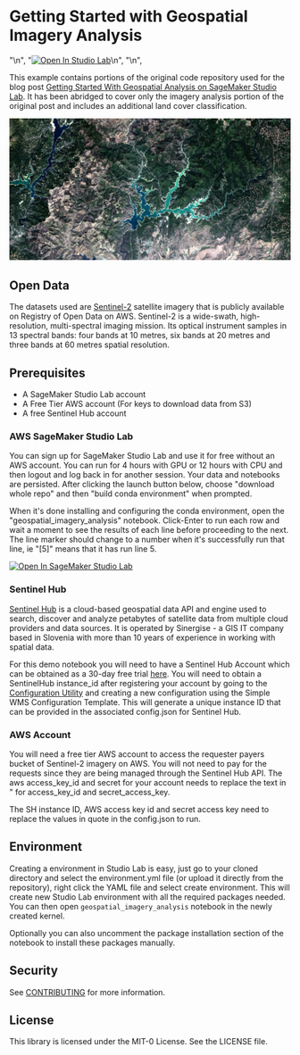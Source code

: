 
# Getting Started with Geospatial Imagery Analysis

"\n",
    "[![Open In Studio Lab](https://studiolab.sagemaker.aws/studiolab.svg)](https://studiolab.sagemaker.aws/import/github/aws-samples/aws-sentinel2-smsl-notebook/blob/main/geospatial_imagery_analysis.ipynb)\n",
    "\n",

This example contains portions of the original code repository used for the blog post [Getting Started With Geospatial Analysis on SageMaker Studio Lab](https://towardsdatascience.com/getting-started-with-geospatial-analysis-b2116c50308b). It has been abridged to cover only the imagery analysis portion of the original post and includes an additional land cover classification. 

![Lake Shasta](https://github.com/samx18/geospatial_analysis/blob/main/images/lake_shasta.png)

## Open Data
The datasets used are [Sentinel-2](https://registry.opendata.aws/sentinel-2/) satellite imagery that is publicly available on Registry of Open Data on AWS. Sentinel-2 is a wide-swath, high-resolution, multi-spectral imaging mission. Its optical instrument samples in 13 spectral bands: four bands at 10 metres, six bands at 20
metres and three bands at 60 metres spatial resolution. 

## Prerequisites
- A SageMaker Studio Lab account
- A Free Tier AWS account (For keys to download data from S3)
- A free Sentinel Hub account 

### AWS SageMaker Studio Lab
You can sign up for SageMaker Studio Lab and use it for free without an AWS account. You can run for 4 hours with GPU or 12 hours with CPU and then logout and log back in for another session. Your data and notebooks are persisted. After clicking the launch button below, choose "download whole repo" and then "build conda environment" when prompted.

When it's done installing and configuring the conda environment, open the "geospatial_imagery_analysis" notebook.  Click-Enter to run each row and wait a moment to see the results of each line before proceeding to the next. The line marker should change to a number when it's successfully run that line, ie "[5]" means that it has run line 5.

<a href="https://studiolab.sagemaker.aws/import/github/https://github.com/aws-samples/aws-sentinel2-smsl-notebook/blob/main/geospatial_imagery_analysis.ipynb" rel="nofollow"><img src="https://camo.githubusercontent.com/8c5378ff3bf6f71a57442940234293bd63c7ed2418d64f74f2bda3dc6f2904ed/68747470733a2f2f73747564696f6c61622e736167656d616b65722e6177732f73747564696f6c61622e737667" alt="Open In SageMaker Studio Lab" data-canonical-src="https://studiolab.sagemaker.aws/studiolab.svg" style="max-width: 100%;"></a></p>

### Sentinel Hub
[Sentinel Hub](https://www.sentinel-hub.com/) is a cloud-based geospatial data API and engine used to search, discover and analyze petabytes of satellite data from multiple cloud providers and data sources. It is operated by Sinergise - a GIS IT company based in Slovenia with more than 10 years of experience in working with spatial data. 

For this demo notebook you will need to have a Sentinel Hub Account which can be obtained as a 30-day free trial [here](https://services.sentinel-hub.com/oauth/subscription?param_domain_id=1&param_redirect_uri=https://apps.sentinel-hub.com/dashboard/oauthCallback.html&param_state=%2F&param_scope=&param_client_id=30cf1d69-af7e-4f3a-997d-0643d660a478&domainId=1). You will need to obtain a SentinelHub instance_id after registering your account by going to the [Configuration Utility](https://apps.sentinel-hub.com/dashboard/#/configurations) and creating a new configuration using the Simple WMS Configuration Template. This will generate a unique instance ID that can be provided in the associated config.json for Sentinel Hub.

### AWS Account
You will need a free tier AWS account to access the requester payers bucket of Sentinel-2 imagery on AWS. You will not need to pay for the requests since they are being managed through the Sentinel Hub API. The aws access_key_id and secret for your account needs to replace the text in " for access_key_id and secret_access_key.

The SH instance ID, AWS access key id and secret access key need to replace the values in quote in the config.json to run. 


## Environment
Creating a environment in Studio Lab is easy, just go to your cloned directory and select the environment.yml file (or upload it directly from the repository), right click the YAML file and select create environment. This will create new Studio Lab environment with all the required packages needed. You can then open `geospatial_imagery_analysis` notebook in the newly created kernel.

Optionally you can also uncomment the package installation section of the notebook to install these packages manually.


## Security
See [CONTRIBUTING](CONTRIBUTING.md#security-issue-notifications) for more information.

## License
This library is licensed under the MIT-0 License. See the LICENSE file.

